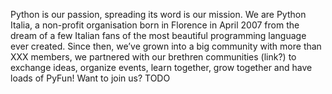 Python is our passion, spreading its word is our mission. We are Python Italia,
a non-profit organisation born in Florence in April 2007 from the dream of a
few Italian fans of the most beautiful programming language ever created.
Since then, we’ve grown into a big community with more than XXX members,
we partnered with our brethren communities (link?) to exchange ideas,
organize events, learn together, grow together and have loads
of PyFun! Want to join us? TODO
